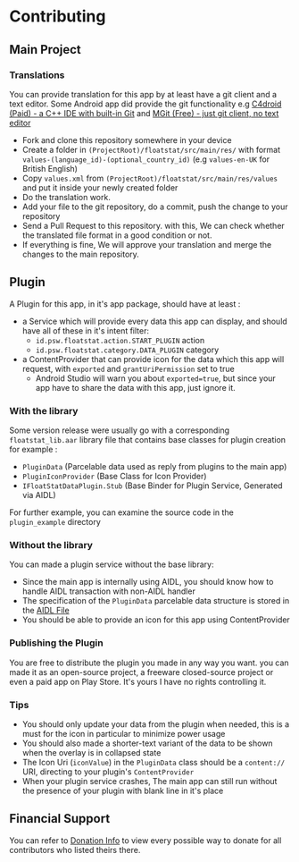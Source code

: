 # Contributing
## Main Project
### Translations
You can provide translation for this app by at least have a git client and a text editor.
Some Android app did provide the git functionality e.g 
[C4droid (Paid) - a C++ IDE with built-in Git](https://play.google.com/store/apps/details?id=com.n0n3m4.droidc&hl=in&gl=US) and
[MGit (Free) - just git client, no text editor](https://play.google.com/store/apps/details?id=com.manichord.mgit&hl=in&gl=US)

- Fork and clone this repository somewhere in your device
- Create a folder in `(ProjectRoot)/floatstat/src/main/res/` with format `values-(language_id)-(optional_country_id)` 
  (e.g `values-en-UK` for British English)
- Copy `values.xml` from `(ProjectRoot)/floatstat/src/main/res/values` and put it inside your newly created folder
- Do the translation work.
- Add your file to the git repository, do a commit, push the change to your repository
- Send a Pull Request to this repository. with this, We can check whether the 
  translated file format in a good condition or not.
- If everything is fine, We will approve your translation and merge the changes to the main repository.

## Plugin
A Plugin for this app, in it's app package, should have at least : 
- a Service which will provide every data this app can display, and should have all of 
  these in it's intent filter:
  - `id.psw.floatstat.action.START_PLUGIN` action
  - `id.psw.floatstat.category.DATA_PLUGIN` category
- a ContentProvider that can provide icon for the data which this app will request, with `exported` and `grantUriPermission` set to true
  - Android Studio will warn you about `exported=true`, but since your app have to share the data with this app, just ignore it.

### With the library
Some version release were usually go with a corresponding `floatstat_lib.aar` library file that contains
base classes for plugin creation for example : 
- `PluginData` (Parcelable data used as reply from plugins to the main app)
- `PluginIconProvider` (Base Class for Icon Provider)
- `IFloatStatDataPlugin.Stub` (Base Binder for Plugin Service, Generated via AIDL)

For further example, you can examine the source code in the `plugin_example` directory 

### Without the library
You can made a plugin service without the base library:
- Since the main app is internally using AIDL, you should know how to handle AIDL transaction with non-AIDL handler
- The specification of the `PluginData` parcelable data structure is stored in the [AIDL File](../floatstat_lib/src/main/aidl/id/psw/floatstat/IFloatStatDataPlugin.aidl)
- You should be able to provide an icon for this app using ContentProvider

### Publishing the Plugin
You are free to distribute the plugin you made in any way you want. you can made it as an open-source project,
a freeware closed-source project or even a paid app on Play Store. It's yours I have no rights controlling it.

### Tips
- You should only update your data from the plugin when needed, this is a must for the icon in particular to minimize power usage
- You should also made a shorter-text variant of the data to be shown when the overlay is in collapsed state
- The Icon Uri (`iconValue`) in the `PluginData` class should be a `content://` URI, directing to your plugin's `ContentProvider`
- When your plugin service crashes, The main app can still run without the presence of your plugin with blank line in it's place


## Financial Support
You can refer to [Donation Info](DONATE.MD) to view every possible way to donate for all contributors who 
listed theirs there.